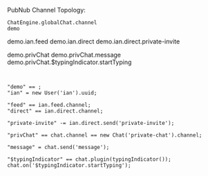 PubNub Channel Topology:

```
ChatEngine.globalChat.channel
demo
```

demo.ian.feed
demo.ian.direct
demo.ian.direct.private-invite

demo.privChat
demo.privChat.message
demo.privChat.$typingIndicator.startTyping
```


"demo" == ;
"ian" = new User('ian').uuid;

"feed" == ian.feed.channel;
"direct" == ian.direct.channel;

"private-invite" -= ian.direct.send('private-invite');

"privChat" == chat.channel == new Chat('private-chat').channel;

"message" = chat.send('message');

"$typingIndicator" == chat.plugin(typingIndicator()); chat.on('$typingIndicator.startTyping');

```
